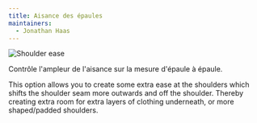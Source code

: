```yaml
---
title: Aisance des épaules
maintainers:
  - Jonathan Haas
---
```


![Shoulder ease](./shoulderease.svg)

Contrôle l'ampleur de l'aisance sur la mesure d'épaule à épaule.

This option allows you to create some extra ease at the shoulders which shifts the shoulder seam more outwards and off the shoulder. Thereby creating extra room for extra layers of clothing underneath, or more shaped/padded shoulders.
